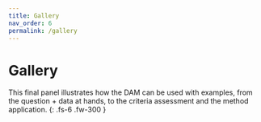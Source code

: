 ```yaml
---
title: Gallery
nav_order: 6
permalink: /gallery
---
```


# Gallery

This final panel illustrates how the DAM can be used with examples, from the question + data at hands, to the criteria assessment and the method application.
{: .fs-6 .fw-300 }
